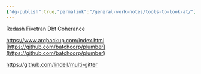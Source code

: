 ```yaml
---
{"dg-publish":true,"permalink":"/general-work-notes/tools-to-look-at/"}
---
```


 

Redash
Fivetran
Dbt
Coherance


https://www.arqbackup.com/index.html
[https://github.com/batchcorp/plumber](https://github.com/batchcorp/plumber)

https://github.com/lindell/multi-gitter
